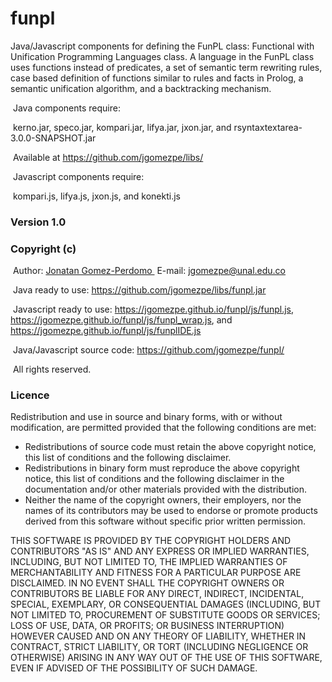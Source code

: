 # funpl
Java/Javascript components for defining the FunPL class: Functional with Unification Programming Languages class. A language in the FunPL class uses functions instead of predicates, a set of semantic term rewriting rules, case based definition of functions similar to rules and facts in Prolog, a semantic unification algorithm, and a backtracking mechanism. 

&nbsp;Java components require:

&nbsp;kerno.jar, speco.jar, kompari.jar, lifya.jar, jxon.jar, and  rsyntaxtextarea-3.0.0-SNAPSHOT.jar

&nbsp;Available at <A HREF="https://github.com/jgomezpe/libs/">https://github.com/jgomezpe/libs/</A>

&nbsp;Javascript components require:

&nbsp;kompari.js, lifya.js, jxon.js, and konekti.js


<h3>Version 1.0</h3>
<h3>Copyright (c)</h3>
&nbsp;Author: <A HREF="https://disi.unal.edu.co/~jgomezpe/"> Jonatan Gomez-Perdomo </A>
&nbsp;E-mail: <A HREF="mailto:jgomezpe@unal.edu.co">jgomezpe@unal.edu.co</A>

&nbsp;Java ready to use: <A HREF="https://github.com/jgomezpe/libs/funpl.jar">https://github.com/jgomezpe/libs/funpl.jar</A>

&nbsp;Javascript ready to use: <A HREF="https://jgomezpe.github.io/funpl/js/funpl.js">https://jgomezpe.github.io/funpl/js/funpl.js</A>, 
 <A HREF="https://jgomezpe.github.io/funpl/js/funpl_wrap.js">https://jgomezpe.github.io/funpl/js/funpl_wrap.js</A>, and <A HREF="https://jgomezpe.github.io/funpl/js/funplIDE.js">https://jgomezpe.github.io/funpl/js/funplIDE.js</A>

&nbsp;Java/Javascript source code: <A HREF="https://github.com/jgomezpe/funpl/">https://github.com/jgomezpe/funpl/</A>

&nbsp;All rights reserved.

<h3>Licence</h3>
Redistribution and use in source and binary forms, with or without modification, are permitted provided that the following conditions are met:

<ul>
    <li> Redistributions of source code must retain the above copyright notice,
            this list of conditions and the following disclaimer.</li>
    <li> Redistributions in binary form must reproduce the above copyright notice,
            this list of conditions and the following disclaimer in the documentation
            and/or other materials provided with the distribution.</li>
    <li> Neither the name of the copyright owners, their employers, nor the
            names of its contributors may be used to endorse or promote products
            derived from this software without specific prior written permission.</li>
</ul>

THIS SOFTWARE IS PROVIDED BY THE COPYRIGHT HOLDERS AND CONTRIBUTORS "AS IS"
        AND ANY EXPRESS OR IMPLIED WARRANTIES, INCLUDING, BUT NOT LIMITED TO, THE
        IMPLIED WARRANTIES OF MERCHANTABILITY AND FITNESS FOR A PARTICULAR PURPOSE ARE
        DISCLAIMED.  IN NO EVENT SHALL THE COPYRIGHT OWNERS OR CONTRIBUTORS BE
        LIABLE FOR ANY DIRECT, INDIRECT, INCIDENTAL, SPECIAL, EXEMPLARY, OR
        CONSEQUENTIAL DAMAGES (INCLUDING, BUT NOT LIMITED TO, PROCUREMENT OF
        SUBSTITUTE GOODS OR SERVICES; LOSS OF USE, DATA, OR PROFITS; OR BUSINESS INTERRUPTION)
        HOWEVER CAUSED AND ON ANY THEORY OF LIABILITY, WHETHER IN CONTRACT, STRICT LIABILITY,
        OR TORT (INCLUDING NEGLIGENCE OR OTHERWISE) ARISING IN ANY WAY OUT OF THE USE OF 
        THIS SOFTWARE, EVEN IF ADVISED OF THE POSSIBILITY OF SUCH DAMAGE.
